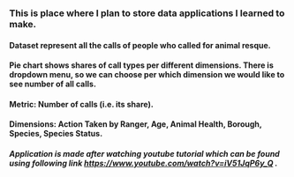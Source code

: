 
### This is place where I plan to store data applications I learned to make.

#### Dataset represent all the calls of people who called for animal resque.

#### Pie chart shows shares of call types per different dimensions. There is dropdown menu, so we can choose per which dimension we would like to see number of all calls.

#### Metric: Number of calls (i.e. its share).
#### Dimensions: Action Taken by Ranger, Age, Animal Health, Borough, Species, Species Status.

##### Application is made after watching youtube tutorial which can be found using following link https://www.youtube.com/watch?v=iV51JqP6y_Q .
